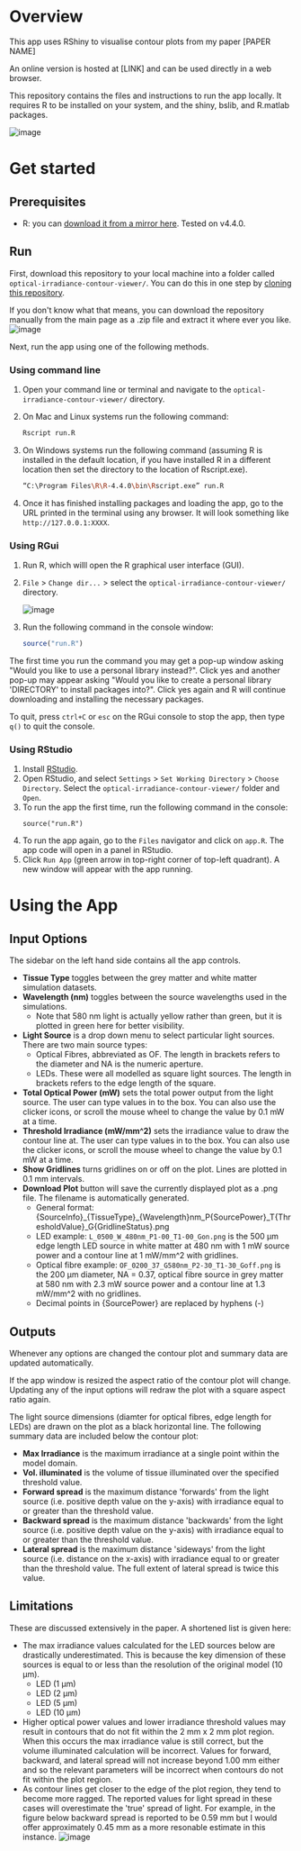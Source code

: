 # Overview
This app uses RShiny to visualise contour plots from my paper [PAPER NAME]

An online version is hosted at [LINK] and can be used directly in a web browser. 

This repository contains the files and instructions to run the app locally. It requires R to be installed on your system, and the shiny, bslib, and R.matlab packages.
  
![image](https://github.com/qboesley/optical-irradiance-contour-viewer/assets/127060519/0f7e125a-0d88-4c43-b6e2-976d54c2fa30)


# Get started

## Prerequisites

- R: you can [download it from a mirror here](https://cran.r-project.org/mirrors.html). Tested on v4.4.0.

## Run

First, download this repository to your local machine into a folder called `optical-irradiance-contour-viewer/`. You can do this in one step by [cloning this repository](https://docs.github.com/en/repositories/creating-and-managing-repositories/cloning-a-repository). 

If you don't know what that means, you can download the repository manually from the main page as a .zip file and extract it where ever you like. ![image](https://github.com/qboesley/optical-irradiance-contour-viewer/assets/127060519/8d9e048e-2a88-4eef-ba84-6fbb45413547)


Next, run the app using one of the following methods.

### Using command line

1. Open your command line or terminal and navigate to the `optical-irradiance-contour-viewer/` directory.
1. On Mac and Linux systems run the following command:

    ```sh
    Rscript run.R
    ```

1. On Windows systems run the following command (assuming R is installed in the default location, if you have installed R in a different location then set the directory to the location of Rscript.exe). 

    ```sh
    “C:\Program Files\R\R-4.4.0\bin\Rscript.exe” run.R
    ```
  
1. Once it has finished installing packages and loading the app, go to the URL printed in the terminal using any browser. It will look something like `http://127.0.0.1:XXXX`.

### Using RGui

1. Run R, which willl open the R graphical user interface (GUI).
1. `File` > `Change dir...` > select the `optical-irradiance-contour-viewer/` directory.

    ![image](https://github.com/qboesley/optical-irradiance-contour-viewer/assets/127060519/20e75cc2-803b-46dd-bc31-67fac6f5a0d9)

1. Run the following command in the console window:
    
    ```r
    source("run.R")
    ```

The first time you run the command you may get a pop-up window asking "Would you like to use a personal library instead?". Click yes and another pop-up may appear asking "Would you like to create a personal library 'DIRECTORY' to install packages into?". Click yes again and R will continue downloading and installing the necessary packages. 

To quit, press `ctrl+C` or `esc` on the RGui console to stop the app, then type `q()` to quit the console.

### Using RStudio

1. Install [RStudio](https://posit.co/downloads/).
1. Open RStudio, and select `Settings` > `Set Working Directory` > `Choose Directory`. Select the `optical-irradiance-contour-viewer/` folder and `Open`.
1. To run the app the first time, run the following command in the console:
   ```
   source("run.R")
   ```
1. To run the app again, go to the `Files` navigator and click on `app.R`. The app code will open in a panel in RStudio.
1. Click `Run App` (green arrow in top-right corner of top-left quadrant). A new window will appear with the app running.

# Using the App
## Input Options
The sidebar on the left hand side contains all the app controls. 
- **Tissue Type** toggles between the grey matter and white matter simulation datasets.
- **Wavelength (nm)** toggles between the source wavelengths used in the simulations.
  - Note that 580 nm light is actually yellow rather than green, but it is plotted in green here for better visibility.
- **Light Source** is a drop down menu to select particular light sources. There are two main source types:
  - Optical Fibres, abbreviated as OF. The length in brackets refers to the diameter and NA is the numeric aperture.
  - LEDs. These were all modelled as square light sources. The length in brackets refers to the edge length of the square.
- **Total Optical Power (mW)** sets the total power output from the light source. The user can type values in to the box. You can also use the clicker icons, or scroll the mouse wheel to change the value by 0.1 mW at a time.
- **Threshold Irradiance (mW/mm^2)** sets the irradiance value to draw the contour line at. The user can type values in to the box. You can also use the clicker icons, or scroll the mouse wheel to change the value by 0.1 mW at a time.
- **Show Gridlines** turns gridlines on or off on the plot. Lines are plotted in 0.1 mm intervals.
- **Download Plot** button will save the currently displayed plot as a .png file. The filename is automatically generated.
  - General format: {SourceInfo}\_{TissueType}_{Wavelength}nm_P{SourcePower}_T{ThresholdValue}_G{GridlineStatus}.png
  - LED example: `L_0500_W_480nm_P1-00_T1-00_Gon.png` is the 500 µm edge length LED source in white matter at 480 nm with 1 mW source power and a contour line at 1 mW/mm^2 with gridlines.
  - Optical fibre example: `OF_0200_37_G580nm_P2-30_T1-30_Goff.png` is the 200 µm diameter, NA = 0.37, optical fibre source in grey matter at 580 nm with 2.3 mW source power and a contour line at 1.3 mW/mm^2 with no gridlines.
  - Decimal points in {SourcePower} are replaced by hyphens (-)

## Outputs
Whenever any options are changed the contour plot and summary data are updated automatically.

If the app window is resized the aspect ratio of the contour plot will change. Updating any of the input options will redraw the plot with a square aspect ratio again.

The light source dimensions (diamter for optical fibres, edge length for LEDs) are drawn on the plot as a black horizontal line. 
The following summary data are included below the contour plot:
- **Max Irradiance** is the maximum irradiance at a single point within the model domain.
- **Vol. illuminated** is the volume of tissue illuminated over the specified threshold value.
- **Forward spread** is the maximum distance 'forwards' from the light source (i.e. positive depth value on the y-axis) with irradiance equal to or greater than the threshold value.
- **Backward spread** is the maximum distance 'backwards' from the light source (i.e. positive depth value on the y-axis) with irradiance equal to or greater than the threshold value.
- **Lateral spread** is the maximum distance 'sideways' from the light source (i.e. distance on the x-axis) with irradiance equal to or greater than the threshold value. The full extent of lateral spread is twice this value.

## Limitations
These are discussed extensively in the paper. A shortened list is given here:
- The max irradiance values calculated for the LED sources below are drastically underestimated. This is because the key dimension of these sources is equal to or less than the resolution of the original model (10 µm).
  - LED (1 µm)
  - LED (2 µm)
  - LED (5 µm)
  - LED (10 µm)
- Higher optical power values and lower irradiance threshold values may result in contours that do not fit within the 2&nbsp;mm&nbsp;x&nbsp;2&nbsp;mm plot region. When this occurs the max irradiance value is still correct, but the volume illuminated calculation will be incorrect. Values for forward, backward, and lateral spread will not increase beyond 1.00 mm either and so the relevant parameters will be incorrect when contours do not fit within the plot region.
- As contour lines get closer to the edge of the plot region, they tend to become more ragged. The reported values for light spread in these cases will overestimate the 'true' spread of light. For example, in the figure below backward spread is reported to be 0.59&nbsp;mm but I would offer approximately 0.45&nbsp;mm as a more resonable estimate in this instance.
![image](https://github.com/qboesley/optical-irradiance-contour-viewer/assets/127060519/4849e3c1-7523-49f0-bc3d-7b57f028eccd)


